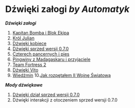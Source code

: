 # Dźwięki załogi *by Automatyk*

***Dźwięki załogi***

1. [Kapitan Bomba i Blok Ekipa](https://github.com/komandos84/wot_sounds/raw/master/bomba_crew_sounds/zip/BombaBlokEkipa.zip)
2. [Król Julian](https://github.com/komandos84/wot_sounds/raw/master/julian_crew_sounds/zip/KrolJulian.zip)
3. [Dźwięki kobiece](https://github.com/komandos84/wot_sounds/raw/master/kobitki_crew_sounds/zip/Kobitki.zip)
4. [Dźwięki sprzed wersji 0.7.0](https://github.com/komandos84/wot_sounds/raw/master/old_crew_sounds/zip/OldCrew_0.6.7.zip)
5. [Czterech pancernych i pies](https://github.com/komandos84/wot_sounds/raw/master/pancerni_crew_sounds/zip/Pancerni.zip)
6. [Pingwiny z Madagaskaru i przyjaciele](https://github.com/komandos84/wot_sounds/raw/master/pingwiny_crew_sounds/zip/Pingwiny%26Przyjaciele.zip)
7. [Team Fortress 2](https://github.com/komandos84/wot_sounds/raw/master/teamfortress2_crew_sounds/zip/TeamFortress.zip)
8. [Dźwięki Vito](https://github.com/komandos84/wot_sounds/raw/master/vito_crew_sounds/zip/CrewSoundsByVito.zip)
9. [Wiedźmin](https://github.com/komandos84/wot_sounds/raw/master/wiedzmin_crew_sounds/zip/CrewSoundsWiedzmin.zip)
10.[Jak rozpętałem II Wojnę Światową](https://github.com/komandos84/wot_sounds/raw/master/JakWWII_crew_sounds/zip/JakWW2.zip)

***Mody dźwiękowe***
1. [Dźwięki dział sprzed wersji 0.7.0](https://github.com/komandos84/wot_sounds/raw/master/old_sounds_of_gun/zip/old_sounds_of_gun.zip)
2. Dźwięki interakcji z otoczeniem sprzed wersji 0.7.0
